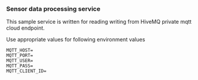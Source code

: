### Sensor data processing service

This sample service is written for reading writing from HiveMQ private mqtt cloud endpoint.

Use appropriate values for following environment values
```
MQTT_HOST=
MQTT_PORT=
MQTT_USER=
MQTT_PASS=
MQTT_CLIENT_ID=
```
